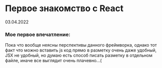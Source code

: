 # Первое знакомство с React

03.04.2022

### Мое первое впечатление:

Пока что вообще неясны перспективы данного фреймворка, однако тот факт что можно вставить js код прямо в разметку очень даже удобный, JSX не удобный, но думаю есть способ писать разметку в отдельном файле, иначе все выглядит очень плачевно...(